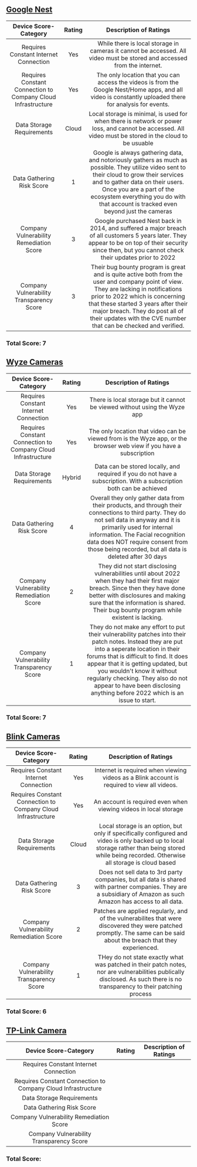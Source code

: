 ## [Google Nest](Cameras\Nest-Analysis.md)
| Device Score-Category |  Rating | Description of Ratings | 
| :---: | :---: | :---: | 
| Requires Constant Internet Connection | Yes | While there is local storage in cameras it cannot be accessed.  All video must be stored and accessed from the internet. |
| Requires Constant Connection to Company Cloud Infrastructure | Yes | The only location that you can access the videos is from the Google Nest/Home apps, and all video is constantly uploaded there for analysis for events. |
| Data Storage Requirements | Cloud | Local storage is minimal, is used for when there is network or power loss, and cannot be accessed.  All video must be stored in the cloud to be usuable |
| Data Gathering Risk Score | 1 | Google is always gathering data, and notoriously gathers as much as possible.  They utilize video sent to their cloud to grow their services and to gather data on their users.  Once you are a part of the ecosystem everything you do with that account is tracked even beyond just the cameras |
| Company Vulnerability Remediation Score | 3 | Google purchased Nest back in 2014, and suffered a major breach of all customers 5 years later.  They appear to be on top of their security since then, but you cannot check their updates prior to 2022 |
| Company Vulnerability Transparency Score | 3 | Their bug bounty program is great and is quite active both from the user and company point of view.  They are lacking in notifications prior to 2022 which is concerning that these started 3 years after their major breach.  They do post all of their updates with the CVE number that can be checked and verified. | 

### Total Score: 7

## [Wyze Cameras](Cameras\Wyze-Analysis.md)
| Device Score-Category |  Rating | Description of Ratings | 
| :---: | :---: | :---: | 
| Requires Constant Internet Connection | Yes | There is local storage but it cannot be viewed without using the Wyze app |
| Requires Constant Connection to Company Cloud Infrastructure | Yes | The only location that video can be viewed from is the Wyze app, or the browser web view if you have a subscription |
| Data Storage Requirements | Hybrid | Data can be stored locally, and required if you do not have a subscription.  With a subscription both can be achieved |
| Data Gathering Risk Score | 4 | Overall they only gather data from their products, and through their connections to third party.  They do not sell data in anyway and it is primarily used for internal information.  The Facial recognition data does NOT require consent from those being recorded, but all data is deleted after 30 days |
| Company Vulnerability Remediation Score | 2 | They did not start disclosing vulnerabilities until about 2022 when they had their first major breach.  Since then they have done better with disclosures and making sure that the information is shared.  Their bug bounty program while existent is lacking. |
| Company Vulnerability Transparency Score | 1 | They do not make any effort to put their vulnerability patches into their patch notes.  Instead they are put into a seperate location in their forums that is difficult to find.  It does appear that it is getting updated, but you wouldn't know it without regularly checking.  They also do not appear to have been disclosing anything before 2022 which is an issue to start. | 

### Total Score: 7

## [Blink Cameras](Cameras\Blink-Analysis.md)
| Device Score-Category |  Rating | Description of Ratings | 
| :---: | :---: | :---: | 
| Requires Constant Internet Connection | Yes | Internet is required when viewing videos as a Blink account is required to view all videos. |
| Requires Constant Connection to Company Cloud Infrastructure | Yes | An account is required even when viewing videos in local storage |
| Data Storage Requirements | Cloud | Local storage is an option, but only if specifically configured and video is only backed up to local storage rather than being stored while being recorded.  Otherwise all storage is cloud based |
| Data Gathering Risk Score | 3 | Does not sell data to 3rd party companies, but all data is shared with partner companies.  They are a subsidiary of Amazon as such Amazon has access to all data. |
| Company Vulnerability Remediation Score | 2 | Patches are applied regularly, and of the vulnerabilites that were discovered they were patched promptly.  The same can be said about the breach that they experienced. |
| Company Vulnerability Transparency Score | 1 | THey do not state exactly what was patched in their patch notes, nor are vulnerabilities publically disclosed.  As such there is no transparency to their patching process | 

### Total Score: 6

## [TP-Link Camera](Cameras\TP-Link-Analysis.md)
| Device Score-Category |  Rating | Description of Ratings | 
| :---: | :---: | :---: | 
| Requires Constant Internet Connection |  |  |
| Requires Constant Connection to Company Cloud Infrastructure |  |  |
| Data Storage Requirements |  |  |
| Data Gathering Risk Score |  |  |
| Company Vulnerability Remediation Score |  |  |
| Company Vulnerability Transparency Score |  |  | 

### Total Score: 